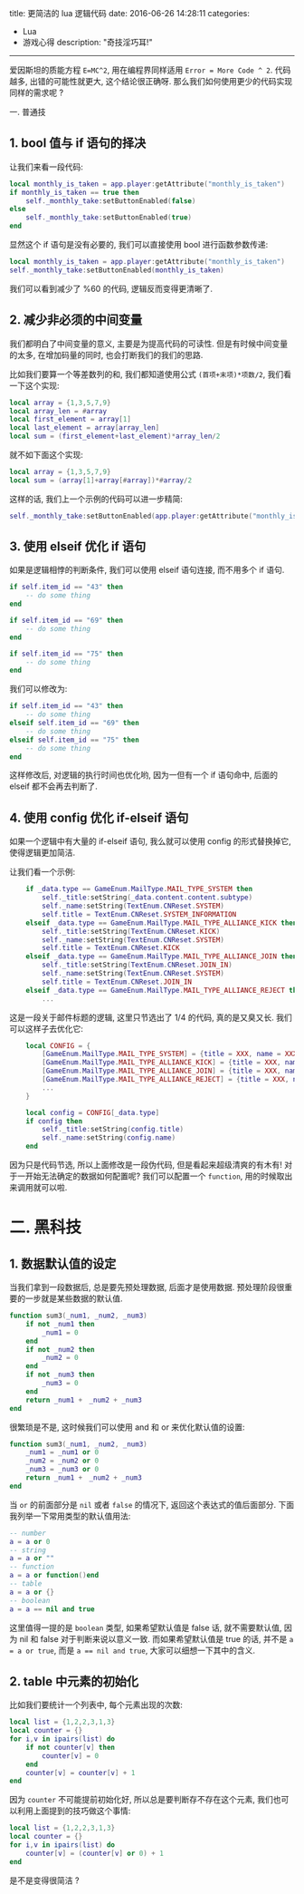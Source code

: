 title: 更简洁的 lua 逻辑代码
date: 2016-06-26 14:28:11
categories:
- Lua
- 游戏心得
description: "奇技淫巧耳!"
---

爱因斯坦的质能方程 `E=MC^2`, 用在编程界同样适用 `Error = More Code ^ 2`. 代码越多, 出错的可能性就更大, 这个结论很正确呀. 那么我们如何使用更少的代码实现同样的需求呢 ?


一. 普通技

## 1. bool 值与 if 语句的择决

让我们来看一段代码:

```lua
local monthly_is_taken = app.player:getAttribute("monthly_is_taken")
if monthly_is_taken == true then
    self._monthly_take:setButtonEnabled(false)
else
    self._monthly_take:setButtonEnabled(true)
end
```

显然这个 if 语句是没有必要的, 我们可以直接使用 bool 进行函数参数传递:

```lua
local monthly_is_taken = app.player:getAttribute("monthly_is_taken")
self._monthly_take:setButtonEnabled(monthly_is_taken)
```

我们可以看到减少了 %60 的代码, 逻辑反而变得更清晰了.

## 2. 减少非必须的中间变量

我们都明白了中间变量的意义, 主要是为提高代码的可读性. 但是有时候中间变量的太多, 在增加码量的同时, 也会打断我们的我们的思路.

比如我们要算一个等差数列的和, 我们都知道使用公式 `(首项+末项)*项数/2`, 我们看一下这个实现:

```lua
local array = {1,3,5,7,9}
local array_len = #array
local first_element = array[1]
local last_element = array[array_len]
local sum = (first_element+last_element)*array_len/2
```

就不如下面这个实现:

```lua
local array = {1,3,5,7,9}
local sum = (array[1]+array[#array])*#array/2
```

这样的话, 我们上一个示例的代码可以进一步精简:

```lua
self._monthly_take:setButtonEnabled(app.player:getAttribute("monthly_is_taken"))
```

## 3. 使用 elseif 优化 if 语句

如果是逻辑相悖的判断条件, 我们可以使用 elseif 语句连接, 而不用多个 if 语句. 

```lua
if self.item_id == "43" then
    -- do some thing
end

if self.item_id == "69" then
    -- do some thing
end

if self.item_id == "75" then
    -- do some thing
end
```

我们可以修改为:

```lua
if self.item_id == "43" then
    -- do some thing
elseif self.item_id == "69" then
    -- do some thing
elseif self.item_id == "75" then
    -- do some thing
end
```

这样修改后, 对逻辑的执行时间也优化哟, 因为一但有一个 if 语句命中, 后面的 elseif 都不会再去判断了.

## 4. 使用 config 优化 if-elseif 语句

如果一个逻辑中有大量的 if-elseif 语句, 我么就可以使用 config 的形式替换掉它, 使得逻辑更加简洁.

让我们看一个示例:

```lua
    if _data.type == GameEnum.MailType.MAIL_TYPE_SYSTEM then
        self._title:setString(_data.content.content.subtype)
        self._name:setString(TextEnum.CNReset.SYSTEM)
        self.title = TextEnum.CNReset.SYSTEM_INFORMATION
    elseif _data.type == GameEnum.MailType.MAIL_TYPE_ALLIANCE_KICK then
        self._title:setString(TextEnum.CNReset.KICK)
        self._name:setString(TextEnum.CNReset.SYSTEM)
        self.title = TextEnum.CNReset.KICK
    elseif _data.type == GameEnum.MailType.MAIL_TYPE_ALLIANCE_JOIN then
        self._title:setString(TextEnum.CNReset.JOIN_IN)
        self._name:setString(TextEnum.CNReset.SYSTEM)
        self.title = TextEnum.CNReset.JOIN_IN
    elseif _data.type == GameEnum.MailType.MAIL_TYPE_ALLIANCE_REJECT then
        ...
```

这是一段关于邮件标题的逻辑, 这里只节选出了 1/4 的代码, 真的是又臭又长. 我们可以这样子去优化它:

```lua
    local CONFIG = {
        [GameEnum.MailType.MAIL_TYPE_SYSTEM] = {title = XXX, name = XXX},
        [GameEnum.MailType.MAIL_TYPE_ALLIANCE_KICK] = {title = XXX, name = XXX},
        [GameEnum.MailType.MAIL_TYPE_ALLIANCE_JOIN] = {title = XXX, name = XXX},
        [GameEnum.MailType.MAIL_TYPE_ALLIANCE_REJECT] = {title = XXX, name = XXX},
        ...
    }

    local config = CONFIG[_data.type]
    if config then
        self._title:setString(config.title)
        self._name:setString(config.name)
    end
```

因为只是代码节选, 所以上面修改是一段伪代码, 但是看起来超级清爽的有木有! 对于一开始无法确定的数据如何配置呢? 我们可以配置一个 `function`, 用的时候取出来调用就可以啦.


# 二. 黑科技

## 1. 数据默认值的设定

当我们拿到一段数据后, 总是要先预处理数据, 后面才是使用数据. 预处理阶段很重要的一步就是某些数据的默认值.

```lua
function sum3(_num1, _num2, _num3)
    if not _num1 then
        _num1 = 0
    end 
    if not _num2 then
        _num2 = 0
    end
    if not _num3 then
        _num3 = 0
    end
    return _num1 +　_num2 + _num3
end
```

很繁琐是不是, 这时候我们可以使用 and 和 or 来优化默认值的设置:

```lua
function sum3(_num1, _num2, _num3)
    _num1 = _num1 or 0
    _num2 = _num2 or 0
    _num3 = _num3 or 0
    return _num1 +　_num2 + _num3
end
```

当 `or` 的前面部分是 `nil` 或者 `false` 的情况下, 返回这个表达式的值后面部分. 下面我列举一下常用类型的默认值用法:

```lua
-- number
a = a or 0
-- string
a = a or "" 
-- function
a = a or function()end
-- table
a = a or {}
-- boolean
a = a == nil and true
```

这里值得一提的是 `boolean` 类型, 如果希望默认值是 false 话, 就不需要默认值, 因为 nil 和 false 对于判断来说以意义一致. 而如果希望默认值是 true 的话, 并不是 `a = a or true`, 而是 `a == nil and true`, 大家可以细想一下其中的含义.


## 2. table 中元素的初始化

比如我们要统计一个列表中, 每个元素出现的次数:

```lua
local list = {1,2,2,3,1,3}
local counter = {}
for i,v in ipairs(list) do
    if not counter[v] then
        counter[v] = 0
    end
    counter[v] = counter[v] + 1
end
```

因为 `counter` 不可能提前初始化好, 所以总是要判断存不存在这个元素, 我们也可以利用上面提到的技巧做这个事情:

```lua
local list = {1,2,2,3,1,3}
local counter = {}
for i,v in ipairs(list) do
    counter[v] = (counter[v] or 0) + 1
end
```

是不是变得很简洁 ?
